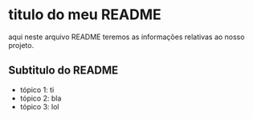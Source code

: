 # titulo do meu README

aqui neste arquivo README teremos as informações relativas ao nosso projeto.

## Subtitulo do README

- tópico 1: ti
- tópico 2: bla
- tópico 3: lol

